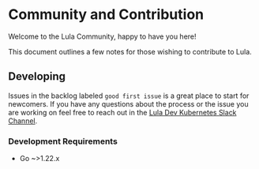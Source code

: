 # Community and Contribution

Welcome to the Lula Community, happy to have you here! 

This document outlines a few notes for those wishing to contribute to Lula.

## Developing

Issues in the backlog labeled `good first issue` is a great place to start for newcomers. If you have any questions about the process or the issue you are working on feel free to reach out in the [Lula Dev Kubernetes Slack Channel](https://kubernetes.slack.com/archives/C07462AMMRB).

### Development Requirements

- Go ~>1.22.x
